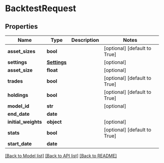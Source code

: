 # BacktestRequest

## Properties
Name | Type | Description | Notes
------------ | ------------- | ------------- | -------------
**asset_sizes** | **bool** |  | [optional] [default to True]
**settings** | [**Settings**](Settings.md) |  | [optional] 
**asset_size** | **float** |  | [optional] 
**trades** | **bool** |  | [optional] [default to True]
**holdings** | **bool** |  | [optional] [default to True]
**model_id** | **str** |  | [optional] 
**end_date** | **date** |  | 
**initial_weights** | **object** |  | [optional] 
**stats** | **bool** |  | [optional] [default to True]
**start_date** | **date** |  | 

[[Back to Model list]](../README.md#documentation-for-models) [[Back to API list]](../README.md#documentation-for-api-endpoints) [[Back to README]](../README.md)



